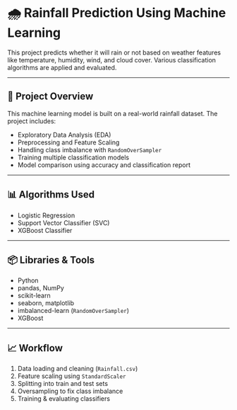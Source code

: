 # 🌧️ Rainfall Prediction Using Machine Learning

This project predicts whether it will rain or not based on weather features like temperature, humidity, wind, and cloud cover. Various classification algorithms are applied and evaluated.

---

## 📂 Project Overview

This machine learning model is built on a real-world rainfall dataset. The project includes:

- Exploratory Data Analysis (EDA)
- Preprocessing and Feature Scaling
- Handling class imbalance with `RandomOverSampler`
- Training multiple classification models
- Model comparison using accuracy and classification report

---

## 📊 Algorithms Used

- Logistic Regression
- Support Vector Classifier (SVC)
- XGBoost Classifier

---

## 📦 Libraries & Tools

- Python
- pandas, NumPy
- scikit-learn
- seaborn, matplotlib
- imbalanced-learn (`RandomOverSampler`)
- XGBoost

---

## 📈 Workflow

1. Data loading and cleaning (`Rainfall.csv`)
2. Feature scaling using `StandardScaler`
3. Splitting into train and test sets
4. Oversampling to fix class imbalance
5. Training & evaluating classifiers

